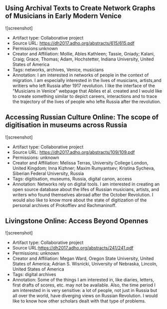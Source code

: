 ## Using Archival Texts to Create Network Graphs of Musicians in Early Modern Venice
![screenshot]
* Artifact type: Collaborative project
* Source URL: https://dh2017.adho.org/abstracts/615/615.pdf
* Permissions:unknown
* Creator and Affiliation: Mollie, Ables Kathleen; Tassie, Gniady; Kalani, Craig; Grace, Thomas; Adam, Hochstetter, Indiana University, United States of America
* Tags: networks, archives, Venice, musicians
* Annotation: I am interested in networks of people in the context of migration. I am especially interested in the lives of musicians, artists,and writiers who left Russia after 1917 revolution. I like the interface of the "Musicians in Venice" webpage that Ablles et al. created and I would like to create something similar to depict careers, interactions and to trace the trajectory of the lives of people who lefte Russia after the revolution. 
##  Accessing Russian Culture Online: The scope of digitisation in museums across Russia
![screenshot]
* Artifact type: Collaborative project
* Source URL: https://dh2017.adho.org/abstracts/109/109.pdf
* Permissions: unknown
* Creator and Affiliation: Melissa Terras, University College London, United Kingdom; Inna Kizhner; Maxim Rumyantsev; Kristina Sycheva,   Siberian Federal University, Russia
* Tags: digitisation, museums, Russia, digital canon, access
* Annotation: Networks rely on digital tools. I am interested in creating an open source database about the lifes of Russian musicians, artists, and writers who found themselves abroad after the October Revolution. I would also like to know more about the state of digitization of the personal archives of Prokoffiev and Rachmaninoff.
##  Livingstone Online: Access Beyond Opennes
![screenshot]
* Artifact type: Collaborative project
* Source URL:https://dh2017.adho.org/abstracts/241/241.pdf
* Permissions: unknown
* Creator and Affiliation: Megan Ward, Oregon State University, United States of America; Adrian S. Wisnicki, University of Nebraska, Lincoln, United States of America
* Tags: digital archives
* Annotation: Some of the things I am interested in, like diaries, letters, first drafts of scores, etc. may not be available. Also, the time period I am interested in is very sensitive: a lot of people, not just in Russia but all over the world, have diverging views on Russian Revolution. I would like to know how other scholars dealt with that type of problems.




